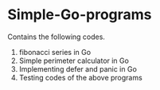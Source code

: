 # Simple-Go-programs

Contains the following codes.

1) fibonacci series in Go
2) Simple perimeter calculator in Go
3) Implementing defer and panic in Go
4) Testing codes of the above programs
